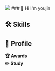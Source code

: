 <img src="https://capsule-render.vercel.app/api?type=waving&color=gradient&height=200&section=header"/>
### 💖 Hi I'm youjin

## 🛠 Skills

## 🔎 Profile

**🏆 Awards** <br>
**✏️ Study**



